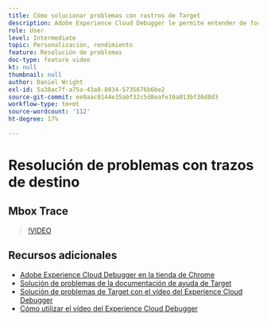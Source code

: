 ```yaml
---
title: Cómo solucionar problemas con rastros de Target
description: Adobe Experience Cloud Debugger le permite entender de forma rápida y sencilla su implementación de Target. Obtenga información sobre cómo autenticarse en el Experience Cloud y utilizar la potente herramienta Target Traces para inspeccionar su actividad y las cualificaciones de audiencia, así como su perfil del visitante.
role: User
level: Intermediate
topic: Personalización, rendimiento
feature: Resolución de problemas
doc-type: feature video
kt: null
thumbnail: null
author: Daniel Wright
exl-id: 5a38ac7f-a75a-43a8-8034-5735676b6be2
source-git-commit: ee9aac0144e35abf32c5d8eafe10a013bf30d8d3
workflow-type: tm+mt
source-wordcount: '112'
ht-degree: 17%

---
```


# Resolución de problemas con trazos de destino

## Mbox Trace

>[!VIDEO](https://video.tv.adobe.com/v/23113/?quality=12)

## Recursos adicionales

* [Adobe Experience Cloud Debugger en la tienda de Chrome](https://chrome.google.com/webstore/detail/adobe-experience-cloud-de/ocdmogmohccmeicdhlhhgepeaijenapj)
* [Solución de problemas de la documentación de ayuda de Target](https://docs.adobe.com/content/help/en/target/using/troubleshoot/troubleshooting-target.html)
* [Solución de problemas de Target con el vídeo del Experience Cloud Debugger](troubleshoot-with-the-experience-cloud-debugger.md)
* [Cómo utilizar el vídeo del Experience Cloud Debugger](https://docs.adobe.com/content/help/en/core-services-learn/tutorials/debugger/use-the-experience-cloud-debugger.html)

